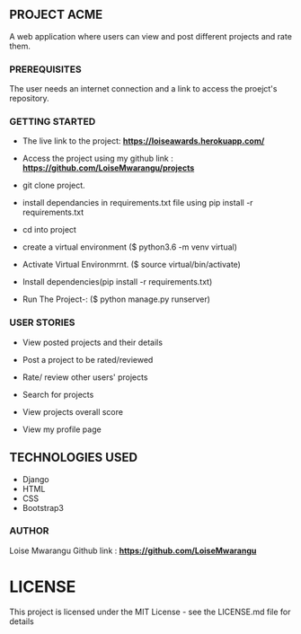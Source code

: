 ## PROJECT ACME
A web application where users can view and post different projects and rate them.

### PREREQUISITES
The user needs an internet connection and a link to access the proejct's repository.

### GETTING STARTED

* The live link to the project: **https://loiseawards.herokuapp.com/**

* Access the project using my github link : **https://github.com/LoiseMwarangu/projects**

* git clone project.

* install dependancies in requirements.txt file using pip install -r requirements.txt

* cd into project

* create a virtual environment ($ python3.6 -m venv virtual)

* Activate Virtual Environmrnt. ($ source virtual/bin/activate)

* Install dependencies(pip install -r requirements.txt)

* Run The Project-: ($ python manage.py runserver)

### USER STORIES
* View posted projects and their details

* Post a project to be rated/reviewed

* Rate/ review other users' projects

* Search for projects 

* View projects overall score

* View my profile page


## TECHNOLOGIES USED
* Django
* HTML
* CSS
* Bootstrap3

### AUTHOR
Loise Mwarangu 
Github link : **https://github.com/LoiseMwarangu**

# LICENSE
This project is licensed under the MIT License - see the LICENSE.md file for details

